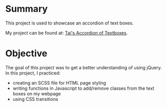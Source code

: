 # Summary

This project is used to showcase an accordion of text boxes.

My project can be found at:
[Tai's Accordion of Textboxes](https://mindlikewater.github.io/TIY-wk3-accordion).

# Objective

The goal of this project was to get a better understanding of using jQuery.  In this project, I practiced:

- creating an SCSS file for HTML page styling
- writing functions in Javascript to add/remove classes from the text boxes on my webpage
- using CSS transitions
